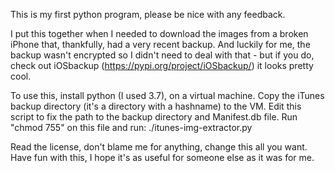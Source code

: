 This is my first python program, please be nice with any feedback.

I put this together when I needed to download the images from a broken iPhone
that, thankfully, had a very recent backup. And luckily for me, the backup
wasn't encrypted so I didn't need to deal with that - but if you do, check
out iOSbackup (https://pypi.org/project/iOSbackup/) it looks pretty cool.

To use this, install python (I used 3.7), on a virtual machine.
Copy the iTunes backup directory (it's a directory with a hashname) to the VM.
Edit this script to fix the path to the backup directory and Manifest.db file.
Run "chmod 755" on this file and run: ./itunes-img-extractor.py


Read the license, don't blame me for anything, change this all you want. Have
fun with this, I hope it's as useful for someone else as it was for me.

